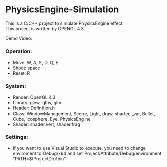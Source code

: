 # PhysicsEngine-Simulation

This is a C/C++ project to simulate PhysicsEngine effect.<br/>
This project is written by OPENGL 4.3.

Demo Video: 

### Operation:
* Move: W, A, S, D, Q, E
* Shoot: space
* Reset: R

### System:
* Render: OpenGL 4.3
* Library: glew, glfw, glm
* Header: Definition.h
* Class: WindowManagement, Scene, Light, draw, shader, _var, Bullet,  Cube, Icosphere, Eye, PhysicsEngine
* Shader: shader.vert, shader.frag

### Settings:
* If you want to use Visual Studio to execute, you need to change enviroment to Debug/x64 and set Project/Attribute/Debug/environment "PATH=$(ProjectDir)\bin\"
